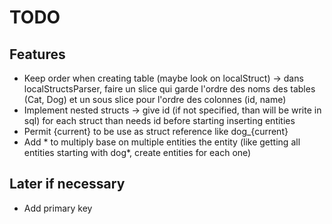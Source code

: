 # TODO

## Features

- Keep order when creating table (maybe look on localStruct)
 -> dans localStructsParser, faire un slice qui garde l'ordre des noms des tables (Cat, Dog) 
    et un sous slice pour l'ordre des colonnes (id, name)
- Implement nested structs
 -> give id (if not specified, than will be write in sql) for each struct than needs id before starting inserting entities
- Permit {current} to be use as struct reference like dog_{current}
- Add * to multiply base on multiple entities the entity (like getting all entities starting with dog*, create entities for each one)

## Later if necessary

- Add primary key